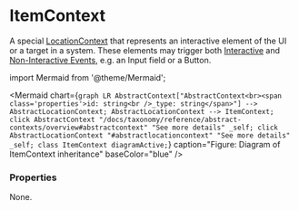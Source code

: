 # ItemContext

A special [LocationContext](/taxonomy/reference/location-contexts/overview.md) that represents an interactive element of the UI or a target in a system. These elements may trigger both [Interactive](/taxonomy/reference/events/InteractiveEvent) and [Non-Interactive Events](/taxonomy/reference/events/NonInteractiveEvent.md), e.g. an Input field or a Button.

import Mermaid from '@theme/Mermaid';

<Mermaid chart={`
	graph LR
		AbstractContext["AbstractContext<br><span class='properties'>id: string<br />_type: string</span>"] --> AbstractLocationContext;
    AbstractLocationContext --> ItemContext;
    click AbstractContext "/docs/taxonomy/reference/abstract-contexts/overview#abstractcontext" "See more details" _self;
    click AbstractLocationContext "#abstractlocationcontext" "See more details" _self;
    class ItemContext diagramActive;
`} caption="Figure: Diagram of ItemContext inheritance" baseColor="blue" />


### Properties
None.
